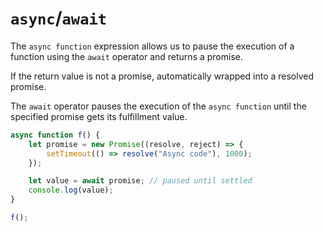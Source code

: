 # **`async`/`await`**

The `async function` expression allows us to pause the execution of a function using the `await` operator and returns a promise.

If the return value is not a promise, automatically wrapped into a resolved promise.

The `await` operator pauses the execution of the `async function` until the specified promise gets its fulfillment value.

```js
async function f() {
	let promise = new Promise((resolve, reject) => {
		setTimeout(() => resolve("Async code"), 1000);
	});

	let value = await promise; // paused until settled
	console.log(value);
}

f();
```
